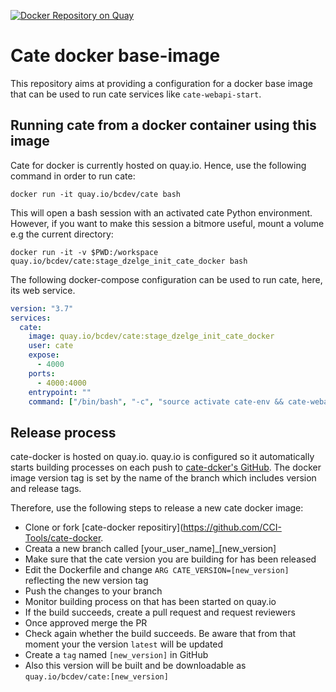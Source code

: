 [![Docker Repository on Quay](https://quay.io/repository/bcdev/cate/status "Docker Repository on Quay")](https://quay.io/repository/bcdev/cate)

# Cate docker base-image

This repository aims at providing a configuration for a docker base image
that can be used to run cate services like `cate-webapi-start`.

## Running cate from a docker container using this image

Cate for docker is currently hosted on quay.io. Hence, use the following
command in order to run cate:

```shell script
docker run -it quay.io/bcdev/cate bash
```

This will open a bash session with an activated cate Python environment. However,
if you want to make this session a bitmore useful, mount a volume e.g the current directory:

```shell script
docker run -it -v $PWD:/workspace quay.io/bcdev/cate:stage_dzelge_init_cate_docker bash
```

The following docker-compose configuration can be used to run cate, here, its web service.
 

```yaml
version: "3.7"
services:
  cate:
    image: quay.io/bcdev/cate:stage_dzelge_init_cate_docker
    user: cate
    expose:
      - 4000
    ports:
      - 4000:4000
    entrypoint: ""
    command: ["/bin/bash", "-c", "source activate cate-env && cate-webapi-start -v -p 4000 -a 0.0.0.0"] 
```


## Release process

cate-docker is hosted on quay.io. quay.io is configured so it automatically starts building processes on each 
push to [cate-dcker's GitHub](https://github.com/CCI-Tools/cate-docker). The docker image version 
tag is set by the name of the branch which includes version and release tags. 

Therefore, use the following steps to release a new cate docker image:

- Clone or fork [cate-docker repositiry](https://github.com/CCI-Tools/cate-docker.
- Creata a new branch called [your_user_name]_[new_version]
- Make sure that the cate version you are building for has been released
- Edit the Dockerfile and change `ARG CATE_VERSION=[new_version]` reflecting the new version tag
- Push the changes to your branch
- Monitor building process on that has been started on quay.io 
- If the build succeeds, create a pull request and request reviewers
- Once approved merge the PR
- Check again whether the build succeeds. Be aware that from that moment
  your the version `latest` will be updated
- Create a `tag` named `[new_version]` in GitHub
- Also this version will be built and be downloadable as `quay.io/bcdev/cate:[new_version]`


 

